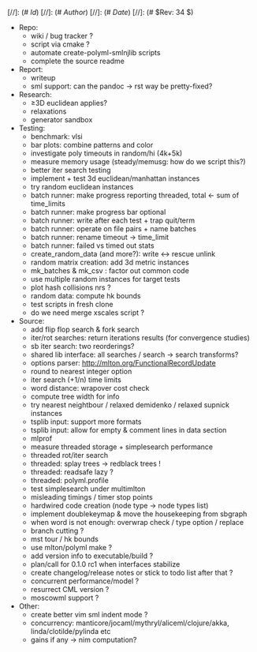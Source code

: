 
[//]: (# $Id$)
[//]: (# $Author$)
[//]: (# $Date$)
[//]: (# $Rev: 34 $)

* Repo:
    - wiki / bug tracker ?
    - script via cmake ?
    - automate create-polyml-smlnjlib scripts
    - complete the source readme
* Report:
    - writeup
    - sml support: can the pandoc -> rst way be pretty-fixed?
* Research:
    - ≥3D euclidean applies?
    - relaxations
    - generator sandbox
* Testing:
    - benchmark: vlsi
    - bar plots: combine patterns and color
    - investigate poly timeouts in random/hi (4k+5k)
    - measure memory usage (steady/memusg: how do we script this?)
    - better iter search testing
    - implement + test 3d euclidean/manhattan instances
    - try random euclidean instances
    - batch runner: make progress reporting threaded, total <- sum of time_limits
    - batch runner: make progress bar optional
    - batch runner: write after each test + trap quit/term
    - batch runner: operate on file pairs + name batches
    - batch runner: rename timeout -> time_limit
    - batch runner: failed vs timed out stats
    - create_random_data (and more?): write <-> rescue unlink
    - random matrix creation: add 3d metric instances
    - mk_batches & mk_csv : factor out common code
    - use multiple random instances for target tests
    - plot hash collisions nrs ?
    - random data: compute hk bounds
    - test scripts in fresh clone
    - do we need merge xscales script ?
* Source:
    - add flip flop search & fork search
    - iter/rot searches: return iterations results (for convergence studies)
    - sb iter search: two reorderings?
    - shared lib interface: all searches / search -> search transforms?
    - options parser: http://mlton.org/FunctionalRecordUpdate
    - round to nearest integer option
    - iter search (+1/n) time limits
    - word distance: wrapover cost check
    - compute tree width for info
    - try nearest neightbour / relaxed demidenko / relaxed supnick instances
    - tsplib input: support more formats
    - tsplib input: allow for empty & comment lines in data section
    - mlprof
    - measure threaded storage + simplesearch performance
    - threaded rot/iter search
    - threaded: splay trees -> redblack trees !
    - threaded: readsafe lazy ?
    - threaded: polyml.profile
    - test simplesearch under multimlton
    - misleading timings / timer stop points
    - hardwired code creation (node type -> node types list)
    - implement doublekeymap & move the housekeeping from sbgraph
    - when word is not enough: overwrap check / type option / replace
    - branch cutting ?
    - mst tour / hk bounds
    - use mlton/polyml make ?
    - add version info to executable/build ?
    - plan/call for 0.1.0 rc1 when interfaces stabilize
    - create changelog/release notes or stick to todo list after that ?
    - concurrent performance/model ?
    - resurrect CML version ?
    - moscowml support ?
* Other:
    - create better vim sml indent mode ?
    - concurrency: manticore/jocaml/mythryl/aliceml/clojure/akka,
                   linda/clotilde/pylinda etc
    - gains if any -> nim computation?

